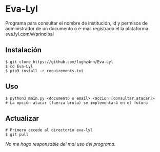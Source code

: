 # Eva-Lyl
Programa para consultar el nombre de institución, id y permisos de administrador de un documento o e-mail registrado el la plataforma eva.lyl.com/#/principal

## Instalación
```console
$ git clone https://github.com/lughz4nn/Eva-Lyl
$ cd Eva-Lyl
$ pip3 install -r requirements.txt
```

## Uso
```console
$ python3 main.py <documento o email> <accion [consultar,atacar]>
# La opción atacar (fuerza bruta) se implementará en el futuro
```

## Actualizar
```console
# Primero accede al directorio eva-lyl
$ git pull
```

<p align="center">
    <footer>
        <i align="center">No me hago responsable del mal uso del programa.</i>
    </footer>
</p>
